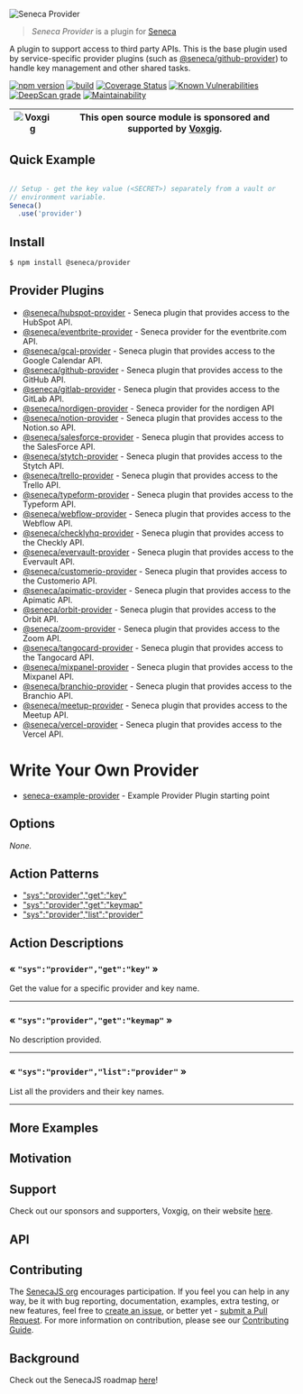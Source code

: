 ![Seneca Provider](http://senecajs.org/files/assets/seneca-logo.png)

> _Seneca Provider_ is a plugin for [Seneca](http://senecajs.org)


A plugin to support access to third party APIs. This is the base
plugin used by service-specific provider plugins (such as
[@seneca/github-provider](https://github.com/senecajs/seneca-github-provider))
to handle key management and other shared tasks.


[![npm version](https://img.shields.io/npm/v/@seneca/provider.svg)](https://npmjs.com/package/@seneca/provider)
[![build](https://github.com/senecajs/seneca-provider/actions/workflows/build.yml/badge.svg)](https://github.com/senecajs/seneca-provider/actions/workflows/build.yml)
[![Coverage Status](https://coveralls.io/repos/github/senecajs/seneca-provider/badge.svg?branch=main)](https://coveralls.io/github/senecajs/seneca-provider?branch=main)
[![Known Vulnerabilities](https://snyk.io/test/github/senecajs/seneca-provider/badge.svg)](https://snyk.io/test/github/senecajs/seneca-provider)
[![DeepScan grade](https://deepscan.io/api/teams/5016/projects/19459/branches/505694/badge/grade.svg)](https://deepscan.io/dashboard#view=project&tid=5016&pid=19459&bid=505694)
[![Maintainability](https://api.codeclimate.com/v1/badges/ee603417bbb953d35ebe/maintainability)](https://codeclimate.com/github/senecajs/seneca-provider/maintainability)

| ![Voxgig](https://www.voxgig.com/res/img/vgt01r.png) | This open source module is sponsored and supported by [Voxgig](https://www.voxgig.com). |
|---|---|


## Quick Example


```js

// Setup - get the key value (<SECRET>) separately from a vault or
// environment variable.
Seneca()
  .use('provider')


```

## Install

```sh
$ npm install @seneca/provider
```



## Provider Plugins

* [@seneca/hubspot-provider](https://github.com/senecajs/seneca-hubspot-provider) - Seneca plugin that provides access to the HubSpot API.
* [@seneca/eventbrite-provider](https://github.com/senecajs/seneca-eventbrite-provider) - Seneca provider for the eventbrite.com API.
* [@seneca/gcal-provider](https://github.com/senecajs/seneca-gcal-provider) - Seneca plugin that provides access to the Google Calendar API.
* [@seneca/github-provider](https://github.com/senecajs/seneca-github-provider) - Seneca plugin that provides access to the GitHub API.
* [@seneca/gitlab-provider](https://github.com/senecajs/seneca-gitlab-provider) - Seneca plugin that provides access to the GitLab API.
* [@seneca/nordigen-provider](https://github.com/senecajs/seneca-nordigen-provider) - Seneca provider for the nordigen API
* [@seneca/notion-provider](https://github.com/senecajs/seneca-notion-provider) - Seneca plugin that provides access to the Notion.so API.
* [@seneca/salesforce-provider](https://github.com/senecajs/seneca-salesforce-provider) - Seneca plugin that provides access to the SalesForce API.
* [@seneca/stytch-provider](https://github.com/senecajs/seneca-stytch-provider) - Seneca plugin that provides access to the Stytch API.
* [@seneca/trello-provider](https://github.com/senecajs/seneca-trello-provider) - Seneca plugin that provides access to the Trello API.
* [@seneca/typeform-provider](https://github.com/senecajs/seneca-typeform-provider) - Seneca plugin that provides access to the Typeform API.
* [@seneca/webflow-provider](https://github.com/senecajs/seneca-webflow-provider) - Seneca plugin that provides access to the Webflow API.
* [@seneca/checklyhq-provider](https://github.com/senecajs/seneca-checklyhq-provider) - Seneca plugin that provides access to the Checkly API.
* [@seneca/evervault-provider](https://github.com/senecajs/seneca-evervault-provider) - Seneca plugin that provides access to the Evervault API.
* [@seneca/customerio-provider](https://github.com/senecajs/seneca-customerio-provider) - Seneca plugin that provides access to the Customerio API.
* [@seneca/apimatic-provider](https://github.com/senecajs/seneca-apimatic-provider) - Seneca plugin that provides access to the Apimatic API.
* [@seneca/orbit-provider](https://github.com/senecajs/seneca-orbit-provider) - Seneca plugin that provides access to the Orbit API.
* [@seneca/zoom-provider](https://github.com/senecajs/seneca-zoom-provider) - Seneca plugin that provides access to the Zoom API.
* [@seneca/tangocard-provider](https://github.com/senecajs/seneca-tangocard-provider) - Seneca plugin that provides access to the Tangocard API.
* [@seneca/mixpanel-provider](https://github.com/senecajs/seneca-mixpanel-provider) - Seneca plugin that provides access to the Mixpanel API.
* [@seneca/branchio-provider](https://github.com/senecajs/seneca-branchio-provider) - Seneca plugin that provides access to the Branchio API.
* [@seneca/meetup-provider](https://github.com/senecajs/seneca-meetup-provider) - Seneca plugin that provides access to the Meetup API.
* [@seneca/vercel-provider](https://github.com/senecajs/seneca-vercel-provider) - Seneca plugin that provides access to the Vercel API.


# Write Your Own Provider


* [seneca-example-provider](https://github.com/senecajs/seneca-example-provider) - Example Provider Plugin starting point


<!--START:options-->


## Options

*None.*


<!--END:options-->

<!--START:action-list-->


## Action Patterns

* ["sys":"provider","get":"key"](#-sysprovidergetkey-)
* ["sys":"provider","get":"keymap"](#-sysprovidergetkeymap-)
* ["sys":"provider","list":"provider"](#-sysproviderlistprovider-)


<!--END:action-list-->

<!--START:action-desc-->


## Action Descriptions

### &laquo; `"sys":"provider","get":"key"` &raquo;

Get the value for a specific provider and key name.



----------
### &laquo; `"sys":"provider","get":"keymap"` &raquo;

No description provided.



----------
### &laquo; `"sys":"provider","list":"provider"` &raquo;

List all the providers and their key names.



----------


<!--END:action-desc-->

## More Examples

## Motivation

## Support

Check out our sponsors and supporters, Voxgig, on their website [here](https://www.voxgig.com).

## API

## Contributing

The [SenecaJS org](http://senecajs.org/) encourages participation. If you feel you can help in any way, be
it with bug reporting, documentation, examples, extra testing, or new features, feel free
to [create an issue](https://github.com/senecajs/seneca-maintain/issues/new), or better yet - [submit a Pull Request](https://github.com/senecajs/seneca-maintain/pulls). For more
information on contribution, please see our [Contributing Guide](http://senecajs.org/contribute).

## Background

Check out the SenecaJS roadmap [here](https://senecajs.org/roadmap/)!

